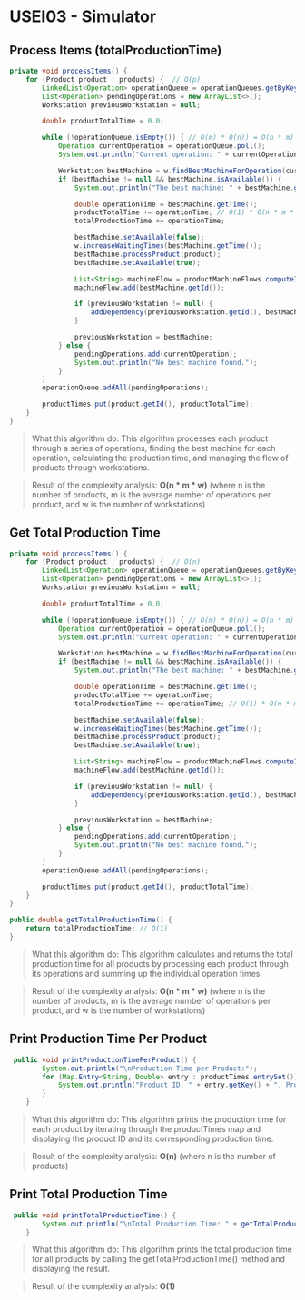 # USEI03 - Simulator

## Process Items (totalProductionTime)
```java
private void processItems() {
    for (Product product : products) {  // O(p)
        LinkedList<Operation> operationQueue = operationQueues.getByKey(product);
        List<Operation> pendingOperations = new ArrayList<>();
        Workstation previousWorkstation = null;

        double productTotalTime = 0.0;

        while (!operationQueue.isEmpty()) { // O(m) * O(n)) = O(n * m)
            Operation currentOperation = operationQueue.poll();
            System.out.println("Current operation: " + currentOperation.getId());

            Workstation bestMachine = w.findBestMachineForOperation(currentOperation); // O(w) * O(n * m) = O(n * m * w)
            if (bestMachine != null && bestMachine.isAvailable()) {
                System.out.println("The best machine: " + bestMachine.getId());

                double operationTime = bestMachine.getTime();
                productTotalTime += operationTime; // O(1) * O(n * m * w) = O(n * m * w)
                totalProductionTime += operationTime;

                bestMachine.setAvailable(false);
                w.increaseWaitingTimes(bestMachine.getTime());
                bestMachine.processProduct(product);
                bestMachine.setAvailable(true);

                List<String> machineFlow = productMachineFlows.computeIfAbsent(product.getId(), _ -> new ArrayList<>());
                machineFlow.add(bestMachine.getId());

                if (previousWorkstation != null) {
                    addDependency(previousWorkstation.getId(), bestMachine.getId()); // O(1) * O(n * m * w) = O(n * m * w)
                }

                previousWorkstation = bestMachine;
            } else {
                pendingOperations.add(currentOperation);
                System.out.println("No best machine found.");
            }
        }
        operationQueue.addAll(pendingOperations);

        productTimes.put(product.getId(), productTotalTime);
    }
}

```

> What this algorithm do: This algorithm processes each product through a series of operations, finding the best machine for each operation, calculating the production time, and managing the flow of products through workstations.

> Result of the complexity analysis:  **O(n * m * w)** (where n is the number of products, m is the average number of operations per product, and w is the number of workstations) 

## Get Total Production Time
```java
private void processItems() {
    for (Product product : products) {  // O(n)
        LinkedList<Operation> operationQueue = operationQueues.getByKey(product);
        List<Operation> pendingOperations = new ArrayList<>();
        Workstation previousWorkstation = null;

        double productTotalTime = 0.0;

        while (!operationQueue.isEmpty()) { // O(m) * O(n)) = O(n * m)
            Operation currentOperation = operationQueue.poll();
            System.out.println("Current operation: " + currentOperation.getId());

            Workstation bestMachine = w.findBestMachineForOperation(currentOperation); // O(w) * O( n * p) = O (n * m * w) 
            if (bestMachine != null && bestMachine.isAvailable()) {
                System.out.println("The best machine: " + bestMachine.getId());

                double operationTime = bestMachine.getTime(); 
                productTotalTime += operationTime;
                totalProductionTime += operationTime; // O(1) * O(n * m * w) = O(n * m * w)

                bestMachine.setAvailable(false);
                w.increaseWaitingTimes(bestMachine.getTime());
                bestMachine.processProduct(product);
                bestMachine.setAvailable(true);

                List<String> machineFlow = productMachineFlows.computeIfAbsent(product.getId(), _ -> new ArrayList<>());
                machineFlow.add(bestMachine.getId());

                if (previousWorkstation != null) {
                    addDependency(previousWorkstation.getId(), bestMachine.getId()); // O(1) * O(n * m * w) = O(n * m * w)
                }

                previousWorkstation = bestMachine;
            } else {
                pendingOperations.add(currentOperation);
                System.out.println("No best machine found.");
            }
        }
        operationQueue.addAll(pendingOperations);

        productTimes.put(product.getId(), productTotalTime);
    }
}

public double getTotalProductionTime() {
    return totalProductionTime; // O(1)
}
```

> What this algorithm do: This algorithm calculates and returns the total production time for all products by processing each product through its operations and summing up the individual operation times.

> Result of the complexity analysis: **O(n * m * w)** (where n is the number of products, m is the average number of operations per product, and w is the number of workstations)


## Print Production Time Per Product
```java
 public void printProductionTimePerProduct() {
        System.out.println("\nProduction Time per Product:");
        for (Map.Entry<String, Double> entry : productTimes.entrySet()) { // O(n)
            System.out.println("Product ID: " + entry.getKey() + ", Production Time: " + entry.getValue() + " minutes");
        }
    }
```

> What this algorithm do: This algorithm prints the production time for each product by iterating through the productTimes map and displaying the product ID and its corresponding production time.

> Result of the complexity analysis: **O(n)** (where n is the number of products)



## Print Total Production Time
```java
 public void printTotalProductionTime() {
        System.out.println("\nTotal Production Time: " + getTotalProductionTime() + " minutes"); // O(1)
    }

```
> What this algorithm do: This algorithm prints the total production time for all products by calling the getTotalProductionTime() method and displaying the result.

> Result of the complexity analysis: **O(1)**